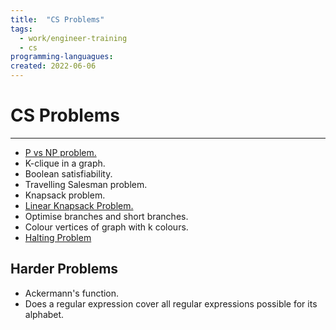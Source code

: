 ```yaml
---
title:  "CS Problems"
tags:
  - work/engineer-training
  - cs
programming-languagues:
created: 2022-06-06
---
```

# CS Problems
---
- [P vs NP problem.](notes/general/p-vs-np.md)
- K-clique in a graph.
- Boolean satisfiability.
- Travelling Salesman problem.
- Knapsack problem.
- [Linear Knapsack Problem.](notes/general/linear-knapsack-problem.md)
- Optimise branches and short branches.
- Colour vertices of graph with k colours.
- [Halting Problem](notes/general/halting-problem.md)

## Harder Problems
- Ackermann's function.
- Does a regular expression cover all regular expressions possible for its alphabet.
